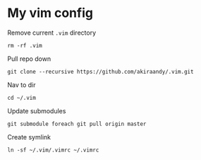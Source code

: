 # My vim config

Remove current ```.vim``` directory
```
rm -rf .vim
```

Pull repo down
```
git clone --recursive https://github.com/akiraandy/.vim.git
```

Nav to dir
```
cd ~/.vim
```

Update submodules
```
git submodule foreach git pull origin master
```

Create symlink
```
ln -sf ~/.vim/.vimrc ~/.vimrc
```

